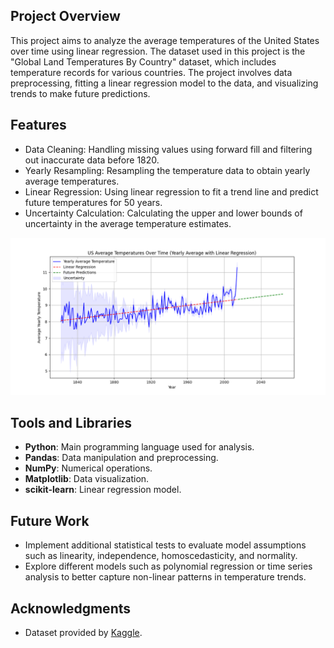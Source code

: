 ## Project Overview
This project aims to analyze the average temperatures of the United States over time using linear regression. The dataset used in this project is the "Global Land Temperatures By Country" dataset, which includes temperature records for various countries. The project involves data preprocessing, fitting a linear regression model to the data, and visualizing trends to make future predictions.

## Features
- Data Cleaning: Handling missing values using forward fill and filtering out inaccurate data before 1820.
- Yearly Resampling: Resampling the temperature data to obtain yearly average temperatures.
- Linear Regression: Using linear regression to fit a trend line and predict future temperatures for 50 years.
- Uncertainty Calculation: Calculating the upper and lower bounds of uncertainty in the average temperature estimates.

![Linear Regression Graph](../static/images/global_temp_graph.png)

## Tools and Libraries
- **Python**: Main programming language used for analysis.
- **Pandas**: Data manipulation and preprocessing.
- **NumPy**: Numerical operations.
- **Matplotlib**: Data visualization.
- **scikit-learn**: Linear regression model.

## Future Work
- Implement additional statistical tests to evaluate model assumptions such as linearity, independence, homoscedasticity, and normality.
- Explore different models such as polynomial regression or time series analysis to better capture non-linear patterns in temperature trends.

## Acknowledgments
- Dataset provided by [Kaggle](https://www.kaggle.com/datasets/berkeleyearth/climate-change-earth-surface-temperature-data).


